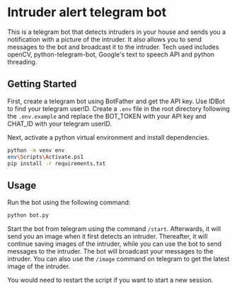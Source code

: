 # Intruder alert telegram bot

This is a telegram bot that detects intruders in your house and sends you a notification with a picture of the intruder. It also allows you to send messages to the bot and broadcast it to the intruder. Tech used includes openCV, python-telegram-bot, Google's text to speech API and python threading.

## Getting Started

First, create a telegram bot using BotFather and get the API key. Use IDBot to find your telegram userID. Create a `.env` file in the root directory following the `.env.example` and replace the BOT_TOKEN with your API key and CHAT_ID with your telegram userID.

Next, activate a python virtual environment and install dependencies.

```bash
python -m venv env
env\Scripts\Activate.ps1
pip install -r requirements.txt
```

## Usage

Run the bot using the following command:

```bash
python bot.py
```

Start the bot from telegram using the command `/start`. Afterwards, it will send you an image when it first detects an intruder. Thereafter, it will continue saving images of the intruder, while you can use the bot to send messages to the intruder. The bot will broadcast your messages to the intruder. You can also use the `/image` command on telegram to get the latest image of the intruder.

You would need to restart the script if you want to start a new session.
